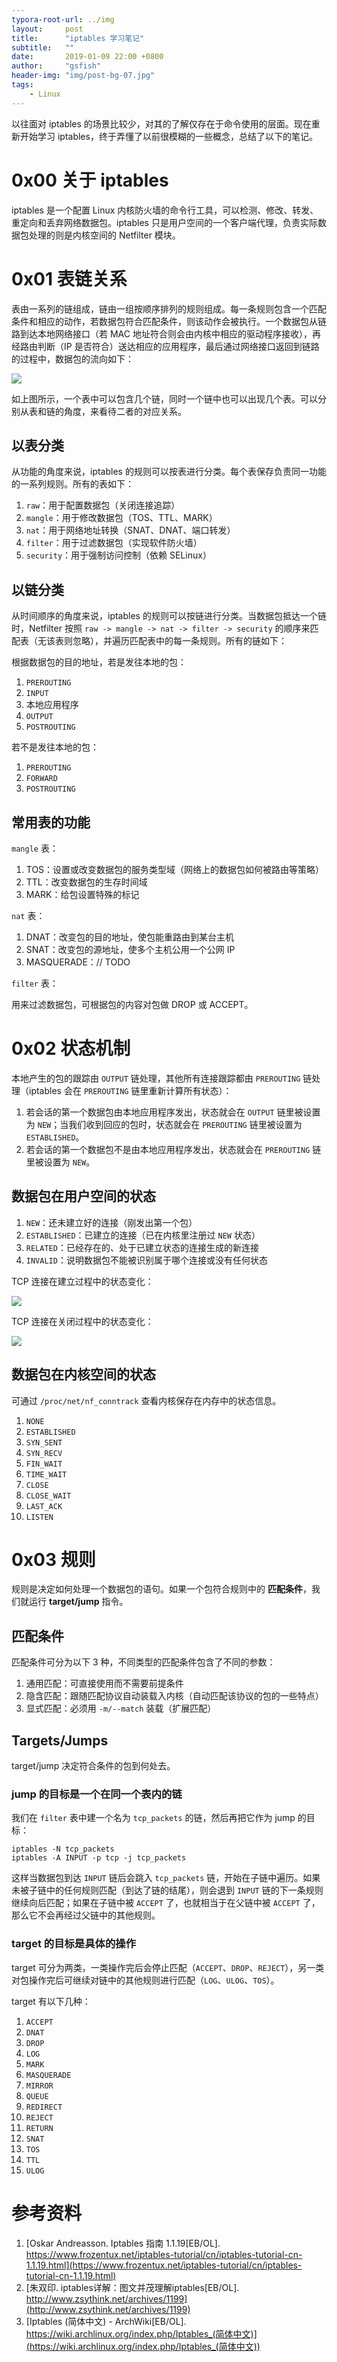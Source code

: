 ```yaml
---
typora-root-url: ../img
layout:     post
title:      "iptables 学习笔记"
subtitle:   ""
date:       2019-01-09 22:00 +0800
author:     "gsfish"
header-img: "img/post-bg-07.jpg"
tags:
    - Linux
---
```



以往面对 iptables 的场景比较少，对其的了解仅存在于命令使用的层面。现在重新开始学习 iptables，终于弄懂了以前很模糊的一些概念，总结了以下的笔记。

# 0x00 关于 iptables

iptables 是一个配置 Linux 内核防火墙的命令行工具，可以检测、修改、转发、重定向和丢弃网络数据包。iptables 只是用户空间的一个客户端代理，负责实际数据包处理的则是内核空间的 Netfilter 模块。

# 0x01 表链关系

表由一系列的链组成，链由一组按顺序排列的规则组成。每一条规则包含一个匹配条件和相应的动作，若数据包符合匹配条件，则该动作会被执行。一个数据包从链路到达本地网络接口（若 MAC 地址符合则会由内核中相应的驱动程序接收），再经路由判断（IP 是否符合）送达相应的应用程序，最后通过网络接口返回到链路的过程中，数据包的流向如下：

![](/img/iptables-notes/tables_traverse.jpg)

如上图所示，一个表中可以包含几个链，同时一个链中也可以出现几个表。可以分别从表和链的角度，来看待二者的对应关系。

## 以表分类

从功能的角度来说，iptables 的规则可以按表进行分类。每个表保存负责同一功能的一系列规则。所有的表如下：

1. `raw`：用于配置数据包（关闭连接追踪）
2. `mangle`：用于修改数据包（TOS、TTL、MARK）
3. `nat`：用于网络地址转换（SNAT、DNAT、端口转发）
4. `filter`：用于过滤数据包（实现软件防火墙）
5. `security`：用于强制访问控制（依赖 SELinux）

## 以链分类

从时间顺序的角度来说，iptables 的规则可以按链进行分类。当数据包抵达一个链时，Netfilter 按照 `raw -> mangle -> nat -> filter -> security` 的顺序来匹配表（无该表则忽略），并遍历匹配表中的每一条规则。所有的链如下：

根据数据包的目的地址，若是发往本地的包：

1. `PREROUTING`
2. `INPUT`
3. 本地应用程序
4. `OUTPUT`
5. `POSTROUTING`

若不是发往本地的包：

1. `PREROUTING`
2. `FORWARD`
3. `POSTROUTING`

## 常用表的功能

`mangle` 表：

1. TOS：设置或改变数据包的服务类型域（网络上的数据包如何被路由等策略）
2. TTL：改变数据包的生存时间域
3. MARK：给包设置特殊的标记

`nat` 表：

1. DNAT：改变包的目的地址，使包能重路由到某台主机
2. SNAT：改变包的源地址，使多个主机公用一个公网 IP
3. MASQUERADE：// TODO

`filter` 表：

用来过滤数据包，可根据包的内容对包做 DROP 或 ACCEPT。

# 0x02 状态机制

本地产生的包的跟踪由 `OUTPUT` 链处理，其他所有连接跟踪都由 `PREROUTING` 链处理（iptables 会在 `PREROUTING` 链里重新计算所有状态）：

1. 若会话的第一个数据包由本地应用程序发出，状态就会在 `OUTPUT` 链里被设置为 `NEW`；当我们收到回应的包时，状态就会在 `PREROUTING` 链里被设置为 `ESTABLISHED`。
2. 若会话的第一个数据包不是由本地应用程序发出，状态就会在 `PREROUTING` 链里被设置为 `NEW`。

## 数据包在用户空间的状态

1. `NEW`：还未建立好的连接（刚发出第一个包）
2. `ESTABLISHED`：已建立的连接（已在内核里注册过 `NEW` 状态）
3. `RELATED`：已经存在的、处于已建立状态的连接生成的新连接
4. `INVALID`：说明数据包不能被识别属于哪个连接或没有任何状态

TCP 连接在建立过程中的状态变化：

![](/img/iptables-notes/state-tcp-connecting.jpg)

TCP 连接在关闭过程中的状态变化：

![](/img/iptables-notes/state-tcp-closing.jpg)

## 数据包在内核空间的状态

可通过 `/proc/net/nf_conntrack` 查看内核保存在内存中的状态信息。

1. `NONE`
2. `ESTABLISHED`
3. `SYN_SENT`
4. `SYN_RECV`
5. `FIN_WAIT`
6. `TIME_WAIT`
7. `CLOSE`
8. `CLOSE_WAIT`
9. `LAST_ACK`
10. `LISTEN`

# 0x03 规则

规则是决定如何处理一个数据包的语句。如果一个包符合规则中的 **匹配条件**，我们就运行 **target/jump** 指令。

## 匹配条件

匹配条件可分为以下 3 种，不同类型的匹配条件包含了不同的参数：

1. 通用匹配：可直接使用而不需要前提条件
2. 隐含匹配：跟随匹配协议自动装载入内核（自动匹配该协议的包的一些特点）
3. 显式匹配：必须用 `-m/--match` 装载（扩展匹配）

## Targets/Jumps

target/jump 决定符合条件的包到何处去。

### jump 的目标是一个在同一个表内的链

我们在 `filter` 表中建一个名为 `tcp_packets` 的链，然后再把它作为 jump 的目标：

```
iptables -N tcp_packets
iptables -A INPUT -p tcp -j tcp_packets
```

这样当数据包到达 `INPUT` 链后会跳入 `tcp_packets` 链，开始在子链中遍历。如果未被子链中的任何规则匹配（到达了链的结尾），则会退到 `INPUT` 链的下一条规则继续向后匹配；如果在子链中被 `ACCEPT` 了，也就相当于在父链中被 `ACCEPT` 了，那么它不会再经过父链中的其他规则。

### target 的目标是具体的操作

target 可分为两类，一类操作完后会停止匹配（`ACCEPT`、`DROP`、`REJECT`），另一类对包操作完后可继续对链中的其他规则进行匹配（`LOG`、`ULOG`、`TOS`）。

target 有以下几种：

1. `ACCEPT`
2. `DNAT`
3. `DROP`
4. `LOG`
5. `MARK`
6. `MASQUERADE`
7. `MIRROR`
8. `QUEUE`
9. `REDIRECT`
10. `REJECT`
11. `RETURN`
12. `SNAT`
13. `TOS`
14. `TTL`
15. `ULOG`


# 参考资料

1. [Oskar Andreasson. Iptables 指南 1.1.19[EB/OL]. https://www.frozentux.net/iptables-tutorial/cn/iptables-tutorial-cn-1.1.19.html](https://www.frozentux.net/iptables-tutorial/cn/iptables-tutorial-cn-1.1.19.html)
2. [朱双印. iptables详解：图文并茂理解iptables[EB/OL]. http://www.zsythink.net/archives/1199](http://www.zsythink.net/archives/1199)
3. [Iptables (简体中文) - ArchWiki[EB/OL]. https://wiki.archlinux.org/index.php/Iptables_(简体中文)](https://wiki.archlinux.org/index.php/Iptables_(简体中文))
